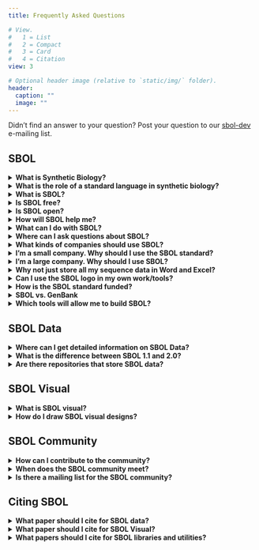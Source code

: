 ```yaml
---
title: Frequently Asked Questions

# View.
#   1 = List
#   2 = Compact
#   3 = Card
#   4 = Citation
view: 3

# Optional header image (relative to `static/img/` folder).
header:
  caption: ""
  image: ""
---
```


Didn’t find an answer to your question? Post your question to our [sbol-dev](mailto:sbol-dev@googlegroups.com) e-mailing list.


## SBOL

<details>
  <summary><b>What is Synthetic Biology?</b></summary>
  Synthetic biology is a new frontier in biological research where scientists and engineers design and create living systems to carry out useful tasks. In the last half century, the fundamental biochemical pieces and processes that comprise the phenomena of life have been isolated and studied by scientists in the laboratory. This <b>reductionist</b> approach to molecular biology has yielded enormous insight into the basic molecular units that govern life, such as genes encoded on DNA. Today, a new approach, <b>synthetic biology</b>, is possible in which basic units of biochemistry are re-assembled into new living systems, using platform technologies such as DNA synthesis, genome engineering, simulation tools, and computer-aided-design. In the future, important technologies like solar energy, biofuels, and medicines may be synthesized out of “wetware.”
</details>
<details>
  <summary><b>What is the role of a standard language in synthetic biology?</b></summary>
  Standards decrease friction in markets by reducing the cost of translating data and designs. So commercial entities can concentrate on transacting the goods and services in which they create the most value.
</details>


<details>
  <summary><b>What is SBOL?</b></summary>
  The design process is fundamental to synthetic biology. The SBOL standard empowers and enables a design-oriented, forward-engineering approach for synthetic biology in the following ways:

- Facilitates storage of genetic designs in repositories
- Helps synthetic biologists and genetic engineers electronically exchange designs with each other and with biofabrication centers
- Supports development of Genetic Design Automation (GDA) software tools for synthetic biologists
- Represents hierarchically assembled genetic compositions
- Represents abstract genetic compositions without an explicit nucleotide sequence
- Allows expression of genetic designs in publications and thus aids scientific reproducibility
- Captures elements of a design that move beyond DNA Sequences to include RNA, proteins, small molecules and molecular interactions
- SBOL is extensible to allow other kinds of data to be attached to the core data model. This includes, for example, experimental data, host information and mathematical models
- Introductory slides on SBOL can be found {{% staticref "docs/WhatIsSBOL.pdf" "newtab" %}}here{{% /staticref %}}.
</details>

<details>
  <summary><b>Is SBOL free?</b></summary>
  Yes. SBOL is not patented, has no royalties, and does not cost anything to use.
</details>

<details>
  <summary><b>Is SBOL open?</b></summary>
  SBOL is open source and licensed under the {{% staticref "http://creativecommons.org/licenses/by/4.0/" "newtab" %}}Creative Commons Attribution 4.0 International License{{% /staticref %}}.
</details>

<details>
  <summary><b>How will SBOL help me?</b></summary>
  Using the {{% staticref "/datamodel-about/" "newtab" %}}SBOL data model{{% /staticref %}} will let you download sequence designs from published experiments. You can retrieve SBOL designs from repositories like {{% staticref "http://synbiohub.org/" "newtab" %}}SynBioHub{{% /staticref %}}, and {{% staticref "https://acs-registry.jbei.org/" "newtab" %}}JBEI-ICE{{% /staticref %}}. Take a look at our applications page to see the {{% staticref "/applications/" "newtab" %}}software tools{{% /staticref %}} that currently support SBOL. If you want to support SBOL data in your tool, take a look at the available programming languages that are available to use in your tool.

You can also express your design using {{% staticref "/visual-about/" "newtab" %}}SBOL Visual{{% /staticref %}}. If you want to use SBOL visual in your tool, you can download the available SBOL graphical notations {{% staticref "/visual-about/" "newtab" %}}here{{% /staticref %}}.
  
</details>

<details>
  <summary><b>What can I do with SBOL?</b></summary>
  You can describe the components of a design and the interactions between components like circuit diagrams in the file using {{% staticref "/datamodel-about/" "newtab" %}}SBOL data{{% /staticref %}}. And you can draw them to prepare publications using {{% staticref "/visual-about/" "newtab" %}}SBOL Visual{{% /staticref %}}. You can submit genetic designs to include all sequence
information for your paper in one file. You can also attach mathematical models to genetic designs SBOL will let you move your designs and work history between different tools.
</details>

<details>
  <summary><b>Where can I ask questions about SBOL?</b></summary>
  
  You can always post your question to our [sbol-dev](mailto:sbol-dev@googlegroups.com) e-mailing list.
  
  Alternatevily, you can post your question using the [SBOL tag](https://bioinformatics.stackexchange.com/questions/tagged/sbol) in the [BioInformatics Stack Exchange](https://bioinformatics.stackexchange.com/). This way, everyone can see your question and learn from the answers you obtain.

  Currently, there is a proposal to create a Q&A [Synthetic Biology stack exchange](https://area51.stackexchange.com/proposals/125068/synthetic-biology) for researchers, students, teachers, engineers, biohackers, and any others working with or learning about Synthetic Biology. This could potentially be a good home for SBOL Q&A as well. Please support this endeavour and help us create a Synthetic Biology StackExchange!

</details>

<details>
  <summary><b>What kinds of companies should use SBOL?</b></summary>
  SynBio software companies, DNA synthesis companies, DNA design companies, really any company that makes or uses genetic materials.
</details>

<details>
  <summary><b>I’m a small company. Why should I use the SBOL standard?</b></summary>
  Use of the SBOL standard promotes ease of data access across applications and devices. Which means faster development time with fewer resources required, so you can get to market quickly.
</details>

<details>
  <summary><b>I’m a large company. Why should I use SBOL?</b></summary>
  There are no royalties to pay, and you won’t be sued for using it. Contributes to efficient patent searching. Patented devices can be represented in SBOL, so you can more easily search for comparison to your proposed designs. Use of open standards is also a key element of corporate social responsibility.
</details>

<details>
  <summary><b>Why not just store all my sequence data in Word and Excel?</b></summary>
  Designs in these tools become ambiguous to other people and are not easily read by, and swapped between software applications.
</details>

<details>
  <summary><b>Can I use the SBOL logo in my own work/tools?</b></summary>
  Yes, the SBOL Logo is free to use under the Creative Commons license.

  You can get the SBOL logo {{% staticref "media/Logos/SBOLlogo.png" "newtab" %}}PNG image file{{% /staticref %}} or {{% staticref "media/Logos/SBOLlogo.svg" "newtab" %}}SVG image file{{% /staticref %}}.

  You can get the SBOL logo (without text) {{% staticref "media/Logos/SBOL-logo-NoText.png" "newtab" %}}PNG image file{{% /staticref %}} or {{% staticref "media/Logos/SBOL-Logo-NoText.svg" "newtab" %}}SVG image file{{% /staticref %}}.  
  
  You can get the SBOL logo favicon {{% staticref "media/Logos/SBOL_Logo_Simple.png" "newtab" %}}PNG image file{{% /staticref %}} or {{% staticref "media/Logos/SBOL_Logo_Simple.svg" "newtab" %}}SVG image file{{% /staticref %}}.  

  You can get the SBOL Visual logo {{% staticref "media/Logos/SBOLVisualLogo.png" "newtab" %}}PNG image file{{% /staticref %}} or {{% staticref "media/Logos/SBOLVisualLogo.svg" "newtab" %}}SVG image file{{% /staticref %}}.

  You can get the SBOL Industrial Consortium logo {{% staticref "media/Logos/SBOLIndustrialLogo.png" "newtab" %}}PNG image file{{% /staticref %}} or {{% staticref "media/Logos/SBOLIndustrialLogo.svg" "newtab" %}}SVG image file{{% /staticref %}}.

  All of these logos, and more, can be downloaded from the [SBOL Community Media](https://github.com/SynBioDex/Community-Media).

  We’d be very flattered if you wanted to use it, but if you like us that much, please consider donating or sponsoring development of SBOL. We’d love to have you. Note, however, that use of the SBOL logo does not convey any kind of endorsement or certification by sbolstandard.org.
</details>

<details>
  <summary><b>How is the SBOL standard funded?</b></summary>
  SBOL was funded by grants through the National Science Foundation through Collaborative awards #1355909 and #1356401 and EPSRC grant
#EP/J02175X/1. Other sponsorship, support, or endorsements have been provided by the federal agencies, federal research centers,
commercial enterprises, and academic institutions. Please contact the <a href="mailto:sbol-editors@googlegroups.com">SBOL Editors</a> for donation consideration.
</details>

<details>
  <summary><b>SBOL vs. GenBank</b></summary>
  With the emergence of large-scale DNA sequencing technology in the last few decades, there has also emerged a need to manage and share vast amounts of sequence data. For researchers in the biological sciences, the public GenBank database, data standard, and file format has become a familiar friend. However, there are several reasons why the GenBank standard is insufficient for satisfying the needs of synthetic biologists. While the GenBank standard is used to primarily describe sequences that correspond to an existing DNA sample, the SBOL standard promotes forward-engineering of novel sequences. In other words, SBOL makes it easy to assemble novel sequences from DNA components using computer-aided design and genetic design automation. Moreover, SBOL is able to capture elements of intended design about proteins and small molecules for example, as well as the interactions between them.

  Genbank is a great file format for sequences and unstructured annotations. What can you do with SBOL that you can’t with Genbank? Genbank isn’t meant for designs. It will not represent interactions between components, let you specify undefined components, is not modular and won’t describe designs using proteins and small molecules.
</details>

<details>
  <summary><b>Which tools will allow me to build SBOL?</b></summary>
  We have summarize a list of SBOL data and SBOL visual tools that were reported to us {{% staticref "/applications/" "newtab" %}}here{{% /staticref %}}.
</details>

## SBOL Data

<details>
  <summary><b>Where can I get detailed information on SBOL Data?</b></summary>
  SBOL is described in detail in the current {{% staticref "/datamodel-about/" "newtab" %}}SBOL specification{{% /staticref %}}.
</details>

<details>
  <summary><b>What is the difference between SBOL 1.1 and 2.0?</b></summary>
  SBOL 1.1 provides users with the ability to specify the structure of their designs. SBOL 2.0 improves upon the expressibility by adding the ability to specify function. More details of the differences can be found by reading the specifications for SBOL 1.1 and SBOL 2.0.
</details>

<details>
  <summary><b>Are there repositories that store SBOL data?</b></summary>
  Yes, there are several repositories. For instance, the {{% staticref "https://synbiohub.org/" "newtab" %}}SynBioHub{{% /staticref %}} and {{% staticref "https://public-registry.jbei.org/" "newtab" %}}JBEI ICE{{% /staticref %}}. You can have a look at the current repositories that have been reported to us {{% staticref "/applications/" "newtab" %}}here{{% /staticref %}}.
</details>

## SBOL Visual

<details>
  <summary><b>What is SBOL visual?</b></summary>
  SBOL visual is a uniform way to draw diagrams of synthetic biology designs. Currently, these designs are depicted at the genetic level.
</details>

<details>
  <summary><b>How do I draw SBOL visual designs?</b></summary>
  There are a couple of SBOL visual software tools that you can use to draw SBOL visual glyphs such as {{% staticref "http://visbol.org/" "newtab" %}}VisBOL{{% /staticref %}}, {{% staticref "https://github.com/SynBioDex/SBOLDesigner/releases" "newtab" %}}SBOLDesigner{{% /staticref %}}, and {{% staticref "http://pigeon.synbiotools.org/" "newtab" %}}PigeonCAD{{% /staticref %}}. You can view a full list of SBOL visual tools that we have recorded {{% staticref "/applications/" "newtab" %}}here{{% /staticref %}}.
</details>

## SBOL Community

<details>
  <summary><b>How can I contribute to the community?</b></summary>
  More information can be found {{% staticref "/contact/" "newtab" %}}here{{% /staticref %}}.
</details>

<details>
  <summary><b>When does the SBOL community meet?</b></summary>
  The SBOL community meets approximately every 6 months. A list of previous and upcoming meetings can be found {{% staticref "/community-meetings/" "newtab" %}}here{{% /staticref %}}.
</details>

<details>
  <summary><b>Is there a mailing list for the SBOL community?</b></summary>
Yes! There are multiple mailing lists depending on how you'd like to interact with the community and your interests in SBOL. You can find details {{% staticref "/contact/" "newtab" %}}here{{% /staticref %}}.


</details>

## Citing SBOL

<details>
  <summary><b>What paper should I cite for SBOL data?</b></summary>

  <ul>
  <li><b>SBOL 1:</b>
  {{< cite page="/publication/galdzicki-synthetic-2014" view="1" >}}</li>
  <li><b>SBOL 2:</b>
  {{< cite page="/publication/roehner-sharing-2016" view="1" >}}</li>
  <li><b>SBOL 3:</b>
  {{< cite page="/publication/synthetic-biology-open-mclaughlin-2020-a" view="1" >}}</li>
  </ul>
  
</details>

<details>
  <summary><b>What paper should I cite for SBOL Visual?</b></summary>

  <ul>
  <li><b>SBOL Visual 1:</b> 
  {{< cite page="/publication/quinn-sbol-2015" view="1" >}}</li>
  <li><b>SBOL Visual 2:</b>
  {{< cite page="/publication/beal-communicating-2019" view="1" >}}</li>
  </ul>
  
</details>

<details>
  <summary><b>What papers should I cite for SBOL libraries and utilities?</b></summary>
  <ul>
  <li><b>libSBOLj:</b>
  {{< cite page="/publication/lib-sbo-lj-java-library-zhang-2015" view="1" >}}</li>
  <li><b>sboljs:</b>
  {{< cite page="/publication/mclaughlin-sboljs-2019" view="1" >}}</li>
  <li><b>pySBOL:</b>
  {{< cite page="/publication/bartley-pysbol-2019" view="1" >}}</li>
  <li><b>SBOL Validator: </b>
  {{< cite page="/publication/zundel-validator-2017" view="1" >}}</li>  
  </ul>
  
</details>
